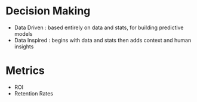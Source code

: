 # Decision Making

- Data Driven : based entirely on data and stats, for building predictive models
- Data Inspired : begins with data and stats then adds context and human insights

# Metrics

- ROI
- Retention Rates

